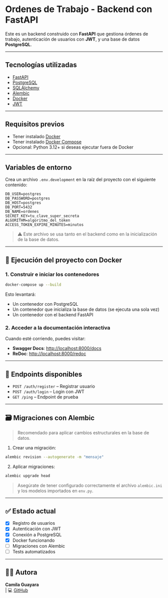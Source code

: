 
#  Ordenes de Trabajo - Backend con FastAPI

Este es un backend construido con **FastAPI** que gestiona órdenes de trabajo, autenticación de usuarios con **JWT**, y una base de datos **PostgreSQL**.

---

## Tecnologías utilizadas

- [FastAPI](https://fastapi.tiangolo.com/)
- [PostgreSQL](https://www.postgresql.org/)
- [SQLAlchemy](https://www.sqlalchemy.org/)
- [Alembic](https://alembic.sqlalchemy.org/)
- [Docker](https://www.docker.com/)
- [JWT](https://jwt.io/)

---

## Requisitos previos

- Tener instalado [Docker](https://www.docker.com/)
- Tener instalado [Docker Compose](https://docs.docker.com/compose/)
- Opcional: Python 3.12+ si deseas ejecutar fuera de Docker

---

## Variables de entorno

Crea un archivo `.env.development` en la raíz del proyecto con el siguiente contenido:

```env
DB_USER=postgres
DB_PASSWORD=postgres
DB_HOST=postgres
DB_PORT=5432
DB_NAME=ordenes
SECRET_KEY=tu_clave_super_secreta
ALGORITHM=algoritmo_del_token
ACCESS_TOKEN_EXPIRE_MINUTES=minutos
```

> ⚠️ Este archivo se usa tanto en el backend como en la inicialización de la base de datos.

---

## 🐳 Ejecución del proyecto con Docker

### 1. Construir e iniciar los contenedores

```bash
docker-compose up --build
```

Esto levantará:

- Un contenedor con PostgreSQL
- Un contenedor que inicializa la base de datos (se ejecuta una sola vez)
- Un contenedor con el backend FastAPI

### 2. Acceder a la documentación interactiva

Cuando esté corriendo, puedes visitar:

- **Swagger Docs**: [http://localhost:8000/docs](http://localhost:8000/docs)
- **ReDoc**: [http://localhost:8000/redoc](http://localhost:8000/redoc)

---

## 🧪 Endpoints disponibles

- `POST /auth/register` – Registrar usuario
- `POST /auth/login` – Login con JWT
- `GET /ping` – Endpoint de prueba

---

## 🗃️ Migraciones con Alembic

> Recomendado para aplicar cambios estructurales en la base de datos.

1. Crear una migración:

```bash
alembic revision --autogenerate -m "mensaje"
```

2. Aplicar migraciones:

```bash
alembic upgrade head
```

> Asegúrate de tener configurado correctamente el archivo `alembic.ini` y los modelos importados en `env.py`.

---

## ✅ Estado actual

- [x] Registro de usuarios
- [x] Autenticación con JWT
- [x] Conexión a PostgreSQL
- [x] Docker funcionando
- [ ] Migraciones con Alembic
- [ ] Tests automatizados

---

## 🧑‍💻 Autora

**Camila Guayara**  
| 💻 [GitHub](https://github.com/camila1973)
